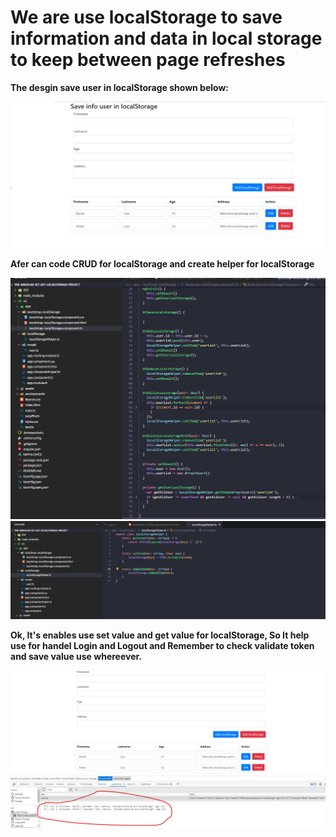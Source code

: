 # We are use localStorage to save information and data in local storage to keep between page refreshes

 **The desgin save user in localStorage shown below:**
 
 ![enter image description here](https://github.com/thanhlong2803/update-image/blob/main/image4/designUILocalStorage.png) 
 
 **Afer can code CRUD for localStorage and create helper for localStorage**
 
  ![enter image description here](https://github.com/thanhlong2803/update-image/blob/main/image4/crudlcoalstorage.png)
  ![enter image description here](https://github.com/thanhlong2803/update-image/blob/main/image4/localstoragehelper.png)
  
  **Ok, It's enables use set value and get value for localStorage, So It help use for handel Login and Logout and Remember to check validate token and  save value use whereever.**
  
  ![enter image description here](https://github.com/thanhlong2803/update-image/blob/main/image4/localbrowser.png)
